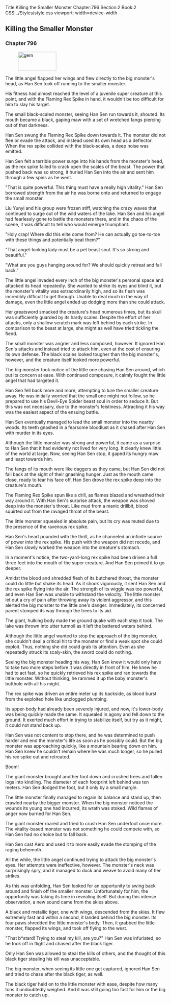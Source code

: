 Title:Killing the Smaller Monster 
Chapter:796 
Section:2 
Book:2 
CSS:../Styles/style.css 
viewport: width=device-width
  
## Killing the Smaller Monster
### Chapter 796
  
<figure>
	<img src="../Images/gem.gif" alt="gem" id="gem" width="120" height="60" />
</figure>
  

  
The little angel flapped her wings and flew directly to the big monster's head, as Han Sen took off running to the smaller monster.

His fitness had almost reached the level of a juvenile super creature at this point, and with the Flaming Rex Spike in hand, it wouldn't be too difficult for him to slay his target.

The small black-scaled monster, seeing Han Sen run towards it, shouted. Its mouth became a black, gaping maw with a set of wretched fangs piercing out of that darkness.

Han Sen swung the Flaming Rex Spike down towards it. The monster did not flee or evade the attack, and instead used its own head as a deflector. When the rex spike collided with the black-scales, a deep noise was emitted.

Han Sen felt a terrible power surge into his hands from the monster's head, as the rex spike failed to crack open the scales of the beast. The power that pushed back was so strong, it hurled Han Sen into the air and sent him through a few spins as he went.

"That is quite powerful. This thing must have a really high vitality." Han Sen borrowed strength from the air he was borne onto and returned to engage the small monster.

Liu Yunyi and his group were frozen stiff, watching the crazy waves that continued to surge out of the wild waters of the lake. Han Sen and his angel had fearlessly gone to battle the monsters there, and in the chaos of the scene, it was difficult to tell who would emerge triumphant.

"Holy crap! Where did this elite come from? He can actually go toe-to-toe with these things and potentially beat them?"

"That angel-looking lady must be a pet beast soul. It's so strong and beautiful."

"What are you guys hanging around for? We should quickly retreat and fall back."

The little angel invaded every inch of the big monster's personal space and attacked its head repeatedly. She wanted to strike its eyes and blind it, but the monster's vitality was extraordinarily high, and so its flesh was incredibly difficult to get through. Unable to deal much in the way of damage, even the little angel ended up dodging more than she could attack.

Her greatsword smacked the creature's head numerous times, but its skull was sufficiently guarded by its hardy scales. Despite the effort of her attacks, only a shallow scratch mark was left behind by each strike. In comparison to the beast at large, she might as well have tried tickling the fiend.

The small monster was angrier and less composed, however. It ignored Han Sen's attacks and instead tried to attack him, even at the cost of ensuring its own defense. The black scales looked tougher than the big monster's, however, and the creature itself looked more powerful.

The big monster took notice of the little one chasing Han Sen around, which put its concern at ease. With continued composure, it calmly fought the little angel that had targeted it.

Han Sen fell back more and more, attempting to lure the smaller creature away. He was initially worried that the small one might not follow, so he prepared to use his Devil-Eye Spider beast soul in order to seduce it. But this was not necessary, due to the monster's feistiness. Attracting it his way was the easiest aspect of the ensuing battle.

Han Sen eventually managed to lead the small monster into the nearby woods. Its teeth gnashed in a fearsome bloodlust as it chased after Han Sen with murder in its eyes.

Although the little monster was strong and powerful, it came as a surprise to Han Sen that it had evidently not lived for very long. It clearly knew little of the world at large. Now, seeing Han Sen stop, it gaped its hungry maw and leapt towards him.

The fangs of its mouth were like daggers as they came, but Han Sen did not fall back at the sight of their gnashing hunger. Just as the mouth came close, ready to tear his face off, Han Sen drove the rex spike deep into the creature's mouth.

The Flaming Rex Spike spun like a drill, as flames blazed and wreathed their way around it. With Han Sen's surprise attack, the weapon was shoved deep into the monster's throat. Like mud from a manic drillbit, blood squirted out from the ravaged throat of the beast.

The little monster squealed in absolute pain, but its cry was muted due to the presence of the ravenous rex spike.

Han Sen's heart pounded with the thrill, as he channeled an infinite source of power into the rex spike. His push with the weapon did not recede, and Han Sen slowly worked the weapon into the creature's stomach.

In a moment's notice, the two-yard-long rex spike had been driven a full three feet into the mouth of the super creature. And Han Sen primed it to go deeper.

Amidst the blood and shredded flesh of its butchered throat, the monster could do little but shake its head. As it shook vigorously, it sent Han Sen and the rex spike flying into the air. The strength of its wiggle was too powerful, and even Han Sen was unable to withstand the velocity. The little monster let out a cry of pain after throwing away its violent aggressor, and this alerted the big monster to the little one's danger. Immediately, its concerned parent stomped its way through the trees to its aid.

The giant, hulking body made the ground quake with each step it took. The lake was thrown into utter turmoil as it left the battered waters behind.

Although the little angel wanted to stop the approach of the big monster, she couldn't deal a critical hit to the monster or find a weak spot she could exploit. Thus, nothing she did could grab its attention. Even as she repeatedly struck its scaly-skin, the sword could do nothing.

Seeing the big monster heading his way, Han Sen knew it would only have to take two more steps before it was directly in front of him. He knew he had to act fast, so he quickly retrieved his rex spike and ran towards the little monster. Without thinking, he rammed it up the baby monster's butthole with all his might.

The rex spike was driven an entire meter up its backside, as blood burst from the exploited hole like unclogged plumbing.

Its upper-body had already been severely injured, and now, it's lower-body was being quickly made the same. It squealed in agony and fell down to the ground. It exerted much effort in trying to stabilize itself, but try as it might, it could not stand back up.

Han Sen was not content to stop there, and he was determined to push harder and end the monster's life as soon as he possibly could. But the big monster was approaching quickly, like a mountain bearing down on him. Han Sen knew he couldn't remain where he was much longer, so he pulled his rex spike out and retreated.

Boom!

The giant monster brought another foot down and crushed trees and fallen logs into kindling. The diameter of each footprint left behind was ten meters. Han Sen dodged the foot, but it only by a small margin.

The little monster finally managed to regain its balance and stand up, then crawled nearby the bigger monster. When the big monster noticed the wounds its young one had incurred, its wrath was stoked. Wild flames of anger now burned for Han Sen.

The giant monster roared and tried to crush Han Sen underfoot once more. The vitality-based monster was not something he could compete with, so Han Sen had no choice but to fall back.

Han Sen cast Aero and used it to more easily evade the stomping of the raging behemoth.

All the while, the little angel continued trying to attack the big monster's eyes. Her attempts were ineffective, however. The monster's neck was surprisingly spry, and it managed to duck and weave to avoid many of her strikes.

As this was unfolding, Han Sen looked for an opportunity to swing back around and finish off the smaller monster. Unfortunately for him, the opportunity was taking its time in revealing itself. But during this intense observation, a new sound came from the skies above.

A black and metallic tiger, one with wings, descended from the skies. It flew extremely fast and within a second, it landed behind the big monster. Its four paws shredded the little monster's body. Then, it grabbed the little monster, flapped its wings, and took off flying to the west.

"That b*stard! Trying to steal my kill, are you?" Han Sen was infuriated, so he took off in flight and chased after the black tiger.

Only Han Sen was allowed to steal the kills of others, and the thought of this black tiger stealing his kill was unacceptable.

The big monster, when seeing its little one get captured, ignored Han Sen and tried to chase after the black tiger, as well.

The black tiger held on to the little monster with ease, despite how many tons it undoubtedly weighed. And it was still going too fast for him or the big monster to catch up.